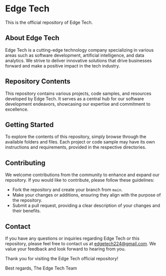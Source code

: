 # Edge Tech

This is the official repository of Edge Tech. 

## About Edge Tech
Edge Tech is a cutting-edge technology company specializing in various areas such as software development, artificial intelligence, and data analytics. We strive to deliver innovative solutions that drive businesses forward and make a positive impact in the tech industry.

## Repository Contents
This repository contains various projects, code samples, and resources developed by Edge Tech. It serves as a central hub for our software development endeavors, showcasing our expertise and commitment to excellence.

## Getting Started
To explore the contents of this repository, simply browse through the available folders and files. Each project or code sample may have its own instructions and requirements, provided in the respective directories.

## Contributing
We welcome contributions from the community to enhance and expand our repository. If you would like to contribute, please follow these guidelines:
- Fork the repository and create your branch from `main`.
- Make your changes or additions, ensuring they align with the purpose of the repository.
- Submit a pull request, providing a clear description of your changes and their benefits.

## Contact
If you have any questions or inquiries regarding Edge Tech or this repository, please feel free to contact us at [edgetech224@gmail.com](mailto:edgetech224@gmail.com). We value your feedback and look forward to hearing from you.

Thank you for visiting the Edge Tech official repository!

Best regards,
The Edge Tech Team
